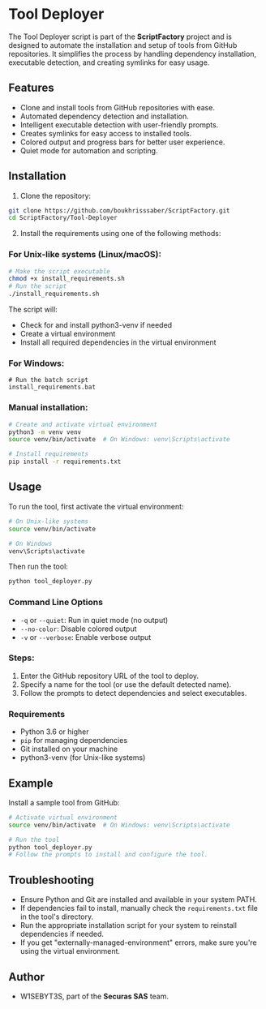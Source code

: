 # Tool Deployer

The Tool Deployer script is part of the **ScriptFactory** project and is designed to automate the installation and setup of tools from GitHub repositories. It simplifies the process by handling dependency installation, executable detection, and creating symlinks for easy usage.

## Features
- Clone and install tools from GitHub repositories with ease.
- Automated dependency detection and installation.
- Intelligent executable detection with user-friendly prompts.
- Creates symlinks for easy access to installed tools.
- Colored output and progress bars for better user experience.
- Quiet mode for automation and scripting.

## Installation
1. Clone the repository:
```bash
git clone https://github.com/boukhrisssaber/ScriptFactory.git
cd ScriptFactory/Tool-Deployer
```

2. Install the requirements using one of the following methods:

### For Unix-like systems (Linux/macOS):
```bash
# Make the script executable
chmod +x install_requirements.sh
# Run the script
./install_requirements.sh
```

The script will:
- Check for and install python3-venv if needed
- Create a virtual environment
- Install all required dependencies in the virtual environment

### For Windows:
```batch
# Run the batch script
install_requirements.bat
```

### Manual installation:
```bash
# Create and activate virtual environment
python3 -m venv venv
source venv/bin/activate  # On Windows: venv\Scripts\activate

# Install requirements
pip install -r requirements.txt
```

## Usage
To run the tool, first activate the virtual environment:

```bash
# On Unix-like systems
source venv/bin/activate

# On Windows
venv\Scripts\activate
```

Then run the tool:
```bash
python tool_deployer.py
```

### Command Line Options
- `-q` or `--quiet`: Run in quiet mode (no output)
- `--no-color`: Disable colored output
- `-v` or `--verbose`: Enable verbose output

### Steps:
1. Enter the GitHub repository URL of the tool to deploy.
2. Specify a name for the tool (or use the default detected name).
3. Follow the prompts to detect dependencies and select executables.

### Requirements
- Python 3.6 or higher
- `pip` for managing dependencies
- Git installed on your machine
- python3-venv (for Unix-like systems)

## Example
Install a sample tool from GitHub:
```bash
# Activate virtual environment
source venv/bin/activate  # On Windows: venv\Scripts\activate

# Run the tool
python tool_deployer.py
# Follow the prompts to install and configure the tool.
```

## Troubleshooting
- Ensure Python and Git are installed and available in your system PATH.
- If dependencies fail to install, manually check the `requirements.txt` file in the tool's directory.
- Run the appropriate installation script for your system to reinstall dependencies if needed.
- If you get "externally-managed-environment" errors, make sure you're using the virtual environment.

## Author
- W1SEBYT3S, part of the **Securas SAS** team.